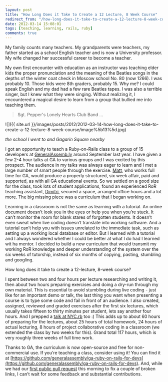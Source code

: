 ```yaml
---
layout: post
title: "How Long Does it Take to Create a 12 Lecture, 8 Week Course"
redirect_from: "/how-long-does-it-take-to-create-a-12-lecture-8-week-course"
date: 2012-03-14 15:08:01
tags: [teaching, learning, rails, ruby]
comments: true
---
```

My family counts many teachers. My grandparents were teachers, my father started as a school English teacher and is now a University professor. My wife changed her successful career to become a teacher.

My own first encounter with education as an instructor was teaching elder kids the proper pronunciation and the meaning of the Beatles songs in the depths of the winter coat check in Moscow school No. 80 (now 1266). I was probably 10. Those kids were 8th graders, probably 15. Why me? I could speak English and my dad had a few rare Beatles tapes. I was also a terrible singer, but I knew what they were singing. Without realizing it, I encountered a magical desire to learn from a group that bullied me into teaching them.

> Sgt. Pepper's Lonely Hearts Club Band ...

![]({{ site.url }}/images/posts/2012/2012-03-14-how-long-does-it-take-to-create-a-12-lecture-8-week-course/image%5b13%5d.jpg)

_the school I went to and Gagarin Square nearby_

I got an opportunity to teach a Ruby-on-Rails class to a group of 15 developers at [GeneralAssemb.ly](http://generalassemb.ly) around September last year. I have given a few 2-4 hour talks at GA to various groups and I was excited by this prospect. The audience in my talks was always eager to learn and I met a large number of smart people through the exercise. [Matt](http://www.linkedin.com/pub/matthew-owens/4/b96/3a8), who works full time for GA, would produce a properly structured, six week affair, paid and supported, as with all GA educational events. So we settled on a good size for the class, took lots of student applications, found an experienced RoR teaching assistant, [Dimitri](http://www.linkedin.com/in/dimroc), secured a space, arranged office hours and a lot more. The big missing piece was a curriculum that I began working on.

Learning in a classroom is not the same as learning with a tutorial. An online document doesn’t look you in the eyes or help you when you’re stuck. It can’t monitor the room for blank stares of forgotten students. It doesn’t even sweat when live coding doesn’t translate into working software. And a tutorial can’t help you with issues unrelated to the immediate task, such as setting up a working local database or editor. But I learned with a tutorial and I always wondered whether I could be better at what I do had I learned wit ha mentor. I decided to build a new curriculum that would transmit my working RoR knowledge and deeper understanding of the system over the six weeks of tutorship, instead of six months of copying, pasting, stumbling and googling.

How long does it take to create a 12-lecture, 8-week course?

I spent between two and four hours per lecture researching and writing it, then about two hours preparing exercises and doing a dry-run through my own material. This is essential to avoid stumbling during live coding - just like for an important demo or talk, the last thing you want when presenting a course is to type some code and fail in front of an audience. I also created, assigned, reviewed and graded exercises after the first six lectures, which usually takes fifteen to thirty minutes per student, lets say another four hours. And I prepped a [talk at NYC.rb](http://code.dblock.org/crafting-a-ruby-on-rails-course-for-developers) too :) This adds up to about 60 hours of preparing for the lectures, about 25 hours of total homework, 24 hours of actual lecturing, 8 hours of project collaborative coding in a classroom (we extended the class by two weeks for this). Grand total 117 hours, which is very roughly three weeks of full time work.

Thanks to GA, the curriculum is now open-source and free for non-commercial use. If you’re teaching a class, consider using it! You can find it at [https://github.com/generalassembly/ga-ruby-on-rails-for-devs](https://github.com/generalassembly/ga-ruby-on-rails-for-devs). And, while we had our [first public pull request](https://github.com/generalassembly/ga-ruby-on-rails-for-devs/pull/21) this morning to fix a couple of broken links, I can’t wait for some feedback and substantial contributions.
